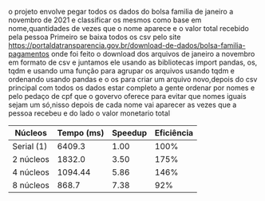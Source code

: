o projeto envolve pegar todos os dados do bolsa familia de janeiro a novembro de 2021 e classificar os mesmos como base em nome,quantidades de vezes que o nome aparece e o valor total recebido pela pessoa
Primeiro se baixa todos os csv pelo site https://portaldatransparencia.gov.br/download-de-dados/bolsa-familia-pagamentos onde foi feito o download dos arquivos de janeiro a novembro em  formato de csv e juntamos ele usando as bibliotecas import pandas, os, tqdm e usando uma função para agrupar os arquivos usando tqdm e ordenando usando pandas e o os para criar um arquivo novo,depois do csv principal com todos os dados estar completo a gente ordenar por nomes e pelo pedaço de cpf que o govervo oferece para evitar que nomes iguais sejam um só,nisso depois de cada nome vai aparecer as vezes que a pessoa recebeu e do lado o valor monetario total

| Núcleos      | Tempo (ms) | Speedup | Eficiência |
|--------------|------------|---------|------------|
| Serial (1)   | 6409.3     | 1.00    | 100%       |
| 2 núcleos    | 1832.0     | 3.50    | 175%       |
| 4 núcleos    | 1094.44    | 5.86    | 146%       |
| 8 núcleos    | 868.7      | 7.38    | 92%        |
